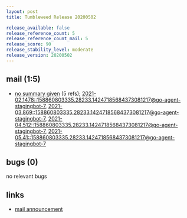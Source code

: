 ```yaml
---
layout: post
title: Tumbleweed Release 20200502

release_available: false
release_reference_count: 5
release_reference_count_mail: 5
release_score: 90
release_stability_level: moderate
release_version: 20200502
---
```


## mail (1:5)

- [no summary given](https://lists.opensuse.org/archives/list/factory@lists.opensuse.org/thread/VW4GO4KIETTTKE4HY432KSWXQDLNVGMR) (5 refs); [2021-02.1478::<158860803335.28233.14247185684373081217@go-agent-stagingbot-7>](https://lists.opensuse.org/archives/list/factory@lists.opensuse.org/thread/VW4GO4KIETTTKE4HY432KSWXQDLNVGMR), [2021-03.869::<158860803335.28233.14247185684373081217@go-agent-stagingbot-7>](https://lists.opensuse.org/archives/list/factory@lists.opensuse.org/thread/VW4GO4KIETTTKE4HY432KSWXQDLNVGMR), [2021-04.512::<158860803335.28233.14247185684373081217@go-agent-stagingbot-7>](https://lists.opensuse.org/archives/list/factory@lists.opensuse.org/thread/VW4GO4KIETTTKE4HY432KSWXQDLNVGMR), [2021-05.41::<158860803335.28233.14247185684373081217@go-agent-stagingbot-7>](https://lists.opensuse.org/archives/list/factory@lists.opensuse.org/thread/VW4GO4KIETTTKE4HY432KSWXQDLNVGMR)

## bugs (0)

<!--more-->

no relevant bugs



## links

- [mail announcement](https://lists.opensuse.org/archives/list/factory@lists.opensuse.org/thread/VW4GO4KIETTTKE4HY432KSWXQDLNVGMR)
